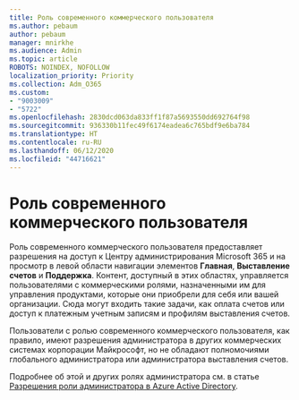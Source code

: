 ```yaml
---
title: Роль современного коммерческого пользователя
ms.author: pebaum
author: pebaum
manager: mnirkhe
ms.audience: Admin
ms.topic: article
ROBOTS: NOINDEX, NOFOLLOW
localization_priority: Priority
ms.collection: Adm_O365
ms.custom:
- "9003009"
- "5722"
ms.openlocfilehash: 2830dcd063da833ff1f87a5693550dd692764f98
ms.sourcegitcommit: 936330b11fec49f6174eadea6c765bdf9e6ba784
ms.translationtype: HT
ms.contentlocale: ru-RU
ms.lasthandoff: 06/12/2020
ms.locfileid: "44716621"
---
```

# <a name="modern-commerce-user-role"></a>Роль современного коммерческого пользователя

Роль современного коммерческого пользователя предоставляет разрешения на доступ к Центру администрирования Microsoft 365 и на просмотр в левой области навигации элементов **Главная**, **Выставление счетов** и **Поддержка**. Контент, доступный в этих областях, управляется пользователями с коммерческими ролями, назначенными им для управления продуктами, которые они приобрели для себя или вашей организации. Сюда могут входить такие задачи, как оплата счетов или доступ к платежным учетным записям и профилям выставления счетов.

Пользователи с ролью современного коммерческого пользователя, как правило, имеют разрешения администратора в других коммерческих системах корпорации Майкрософт, но не обладают полномочиями глобального администратора или администратора выставления счетов.

Подробнее об этой и других ролях администратора см. в статье [Разрешения роли администратора в Azure Active Directory](https://docs.microsoft.com/azure/active-directory/users-groups-roles/directory-assign-admin-roles#modern-commerce-administrator).